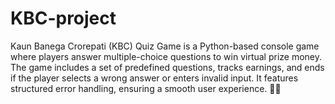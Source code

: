 # KBC-project
Kaun Banega Crorepati (KBC) Quiz Game is a Python-based console game where players answer multiple-choice questions to win virtual prize money. The game includes a set of predefined questions, tracks earnings, and ends if the player selects a wrong answer or enters invalid input. It features structured error handling, ensuring a smooth user experience. 🚀🎉







